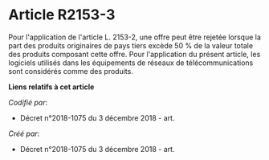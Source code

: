 # Article R2153-3

Pour l'application de l'article L. 2153-2, une offre peut être rejetée lorsque la part des produits originaires de pays tiers
excède 50 % de la valeur totale des produits composant cette offre. Pour l'application du présent article, les logiciels
utilisés dans les équipements de réseaux de télécommunications sont considérés comme des produits.

**Liens relatifs à cet article**

_Codifié par_:

  - Décret n°2018-1075 du 3 décembre 2018 - art.

_Créé par_:

  - Décret n°2018-1075 du 3 décembre 2018 - art.
